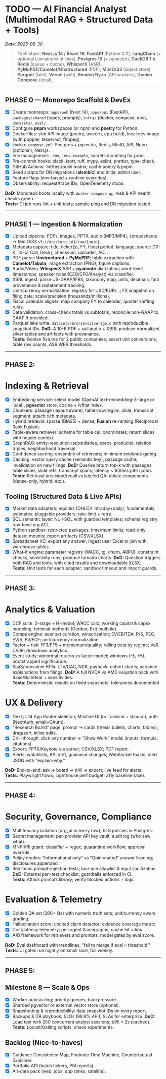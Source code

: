 # TODO — AI Financial Analyst (Multimodal RAG + Structured Data + Tools)
_Date: 2025-08-30_


> Tech stack: **Next.js 14 / React 18**, **FastAPI** (Python 3.11), **LangChain** (+ optional LlamaIndex utilities), **Postgres 16** (+ pgvector), **DuckDB 1.x**, **Redis** (queue + cache), **WhisperX** (ASR), **PyMuPDF/Camelot/Unstructured** (PDF), **MinIO/S3** (object store), **Parquet** (lake), **Vercel** (web), **Render/Fly.io** (API workers), **Docker Compose** (local).

---

## PHASE 0 — Monorepo Scaffold & DevEx
- [x] Create monorepo: `apps/web` (Next 14), `apps/api` (FastAPI), `packages/shared` (types, prompts), `infra/` (docker, compose, env), `datasets/`, `eval/`.
- [x] Configure **pnpm** workspaces (or npm) and **poetry** for Python.
- [x] Dockerfiles: slim API image (poetry, uvicorn, cpu build), local dev image (with poppler, tesseract, ffmpeg).
- [x] `docker-compose.yml`: Postgres + pgvector, Redis, MinIO, API, Nginx (optional), Next.js.
- [x] Env management: `.env`, `.env.example`, secrets mounting for prod.
- [x] Pre-commit hooks: black, isort, ruff, mypy, eslint, prettier, type-check.
- [x] GitHub Actions: lint/test/build matrix; cache poetry & pnpm.
- [x] Seed scripts for DB migrations (**alembic**) and initial admin user.
- [x] Feature flags (env-based + runtime overrides).
- [x] Observability: request/trace IDs, OpenTelemetry stubs.

**DoD:** Monorepo boots locally with `docker compose up`, web & API health checks green.  
**Tests:** CI job runs lint + unit tests; sample ping and DB migration tested.

---

## PHASE 1 — Ingestion & Normalization
- [x] Upload pipeline: PDFs, images, PPTX, audio (MP3/MP4), spreadsheets → MinIO/S3 `s3://org/{org_id}/raw/{uuid}`.
- [x] Metadata capture: title, ticker(s), FY, fiscal period, language, source (10-K, 10-Q, Call, Deck), checksum, uploader, ACL.
- [x] PDF parse: **Unstructured + PyMuPDF**; table extraction with **Camelot/Tabula**; image extraction (PNG); figure captions.
- [x] Audio/Video: **WhisperX** ASR + **pyannote** diarization; word-level timestamps; speaker roles (CEO/CFO/Analyst) via classifier.
- [x] XBRL ingest: parse US-GAAP/IFRS, taxonomy map, units, decimals; fact provenance & restatement tracking.
- [x] Unit/currency normalization: registry for USD/EUR/...; FX snapshot on filing date; scale/precision (thousands/millions).
- [x] Fiscal calendar aligner: map company FY to calendar; quarter shifting rules.
- [x] Data validation: cross-check totals vs subtotals; reconcile non-GAAP to GAAP if provided.
- [x] Parquet lake write: `datasets/bronze|silver|gold` with reproducible snapshot IDs.
**DoD:** A 10-K PDF + call audio + XBRL produce normalized silver tables and artifacts with provenance.  
**Tests:** Golden fixtures for 2 public companies; assert unit conversions, table row counts, ASR WER thresholds.

---

## PHASE 2:
# Indexing & Retrieval
- [x] Embedding service: select model (OpenAI text-embedding-3-large or local), **pgvector** store, cosine + ivfflat index.
- [x] Chunkers: passage (layout-aware), table-row/region, slide, transcript segment; attach rich metadata.
- [x] Hybrid retrieval: sparse (BM25) + dense; **Fusion** re-ranking (Reciprocal Rank Fusion).
- [x] Table-aware retriever: schema for table cell coordinates; return slices with header context.
- [x] GraphRAG: entity-resolution (subsidiaries, execs, products); relation triples; neighborhood traversal.
- [x] Confidence scoring: ensemble of retrievers; minimum evidence gating.
- [x] Caching: vector query cache (semantic key), passage cache; invalidation on new filings.
**DoD:** Queries return top-k with passages, table slices, slide refs, transcript spans; latency < 800ms p95 (cold).  
**Tests:** Retrieval precision/recall vs labeled QA; ablate components (dense-only, hybrid, etc.).
## Tooling (Structured Data & Live APIs)
- [x] Market data adapters: equities (OHLCV intraday+daily), fundamentals, estimates; pluggable providers; rate-limit + retry.
- [x] SQL semantic layer: NL→SQL with guarded templates; schema registry; row-level org ACL.
- [x] Python sandbox: restricted packages, time/mem limits; read-only dataset mounts; export artifacts (CSV/XLSX).
- [x] Spreadsheet I/O: export any answer; ingest user Excel to join with warehouse tables.
- [x] What-if engine: parameter registry (WACC, tg, churn, ARPU), constraint checks, sensitivity runs; produce tornado charts.
**DoD:** Question triggers both RAG and tools, with cited results and downloadable XLSX.  
**Tests:** Unit tests for each adapter; sandbox timeout and import guards.

---

## PHASE 3: 
# Analytics & Valuation
- [x] DCF suite: 3-stage + H-model; WACC calc; working capital & capex modeling; terminal methods (Gordon, Exit multiple).
- [x] Comps engine: peer set curation, winsorization; EV/EBITDA, P/S, PEG, EV/S, EV/FCF; unit/currency normalization.
- [x] Factor + risk: FF3/FF5 + momentum/quality; rolling beta by regime; VaR, CVaR; drawdown analytics.
- [x] Event study: abnormal returns vs factor model; windows (-5, +5); bootstrapped significance.
- [x] SaaS/consumer KPIs: LTV/CAC, NDR, payback, cohort charts; variance explanations from filings.
**DoD:** A full NVDA vs AMD valuation pack with Base/Bull/Bear + sensitivities.  
**Tests:** Deterministic results on fixed snapshots; tolerances documented.
# UX & Delivery
- [x] Next.js 14 App Router skeleton; Mantine UI (or Tailwind + shadcn); auth (NextAuth, email+OAuth).
- [x] "Research Board" page: prompt → cards (thesis bullets, charts, tables), drag/sort, inline edits.
- [x] Drill-through: click any number → "Show Work" modal (inputs, formula, citations).
- [x] Export: PPTX/Keynote via server; CSV/XLSX; PDF report.
- [x] Alerts: watchlists, KPI drift, guidance changes; WebSocket toasts; alert JSON with "explain-why."

**DoD:** End-to-end: ask → board → drill → export; live feed for alerts.  
**Tests:** Playwright flows; Lighthouse perf budget; a11y baseline (axe).

---

## PHASE 4:
# Security, Governance, Compliance
- [x] Multitenancy isolation (org_id in every row); RLS policies in Postgres.
- [x] Secret management; per-provider API key vault; audit log (who saw what).
- [x] MNPI/PII guard: classifier + regex; quarantine workflow; approval override.
- [x] Policy modes: "Informational only" vs "Opinionated" answer framing; disclosures appended.
- [x] Red-team prompt-injection tests; tool-use allowlist & input sanitization.
**DoD:** External pen-test checklist; guardrails enforced in CI.  
**Tests:** Attack prompts library; verify blocked actions + logs.
# Evaluation & Telemetry
- [x] Golden QA set (200+ Qs) with numeric truth sets; unit/currency aware grading.
- [x] Hallucination score: uncited claim detector; evidence coverage metric.
- [x] Cost/latency telemetry; per-agent flamegraphs; cache hit ratios.
- [x] A/B framework for retrievers and prompts; model gates by eval score.

**DoD:** Eval dashboard with trendlines; "fail to merge if eval < threshold."  
**Tests:** CI gates run nightly on small slice, full weekly.

---
## PHASE 5:
## Milestone 8 — Scale & Ops
- [x] Worker autoscaling; priority queues; backpressure.
- [x] Sharded pgvector or external vector store (optional).
- [x] Snapshotting & reproducibility: data snapshot IDs on every report.
- [x] Backups & DR playbook; SLOs (99.9% API), SLAs for enterprise.
**DoD:** Load test with 200 concurrent analyst sessions; p95 < 2s (cached).  
**Tests:** Locust/Gatling scripts; chaos experiments.
## Backlog (Nice-to-haves)
- [x] Guidance Consistency Map, Footnote Time Machine, Counterfactual Explainer.
- [x] Portfolio API (batch tickers, PM reports).
- [x] Alt-data pack (web, jobs, app ranks, satellite).
